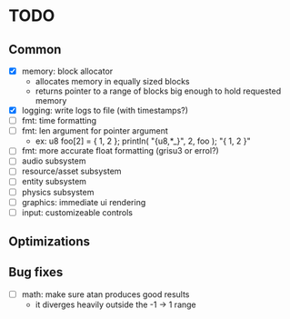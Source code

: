<!--
 * Description:  Todo for Liquid Engine/Project Museum
 * Author:       Alicia Amarilla (smushyaa@gmail.com)
 * File Created: September 29, 2023
-->
# TODO
## Common
- [x] memory: block allocator
    - allocates memory in equally sized blocks
    - returns pointer to a range of blocks big enough to
        hold requested memory
- [x] logging: write logs to file (with timestamps?)
- [ ] fmt: time formatting
- [ ] fmt: len argument for pointer argument
    - ex:
    u8 foo[2] = { 1, 2 };
    println( "{u8,*_}", 2, foo );
    "{ 1, 2 }"
- [ ] fmt: more accurate float formatting (grisu3 or errol?)
- [ ] audio subsystem
- [ ] resource/asset subsystem
- [ ] entity subsystem
- [ ] physics subsystem
- [ ] graphics: immediate ui rendering
- [ ] input: customizeable controls
## Optimizations
## Bug fixes
- [ ] math: make sure atan produces good results
    - it diverges heavily outside the -1 -> 1 range

